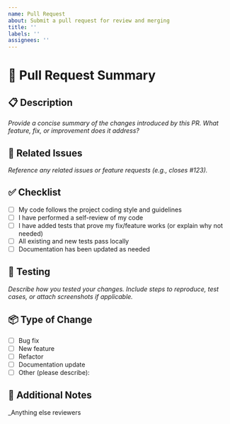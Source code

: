 ```yaml
---
name: Pull Request
about: Submit a pull request for review and merging
title: ''
labels: ''
assignees: ''
---
```


# 🚀 Pull Request Summary

## 📋 Description
_Provide a concise summary of the changes introduced by this PR. What feature, fix, or improvement does it address?_

## 🧩 Related Issues
_Reference any related issues or feature requests (e.g., closes #123)._

## ✅ Checklist
- [ ] My code follows the project coding style and guidelines
- [ ] I have performed a self-review of my code
- [ ] I have added tests that prove my fix/feature works (or explain why not needed)
- [ ] All existing and new tests pass locally
- [ ] Documentation has been updated as needed

## 🧪 Testing
_Describe how you tested your changes. Include steps to reproduce, test cases, or attach screenshots if applicable._

## 📦 Type of Change
- [ ] Bug fix
- [ ] New feature
- [ ] Refactor
- [ ] Documentation update
- [ ] Other (please describe):

## 📝 Additional Notes
_Anything else reviewers
